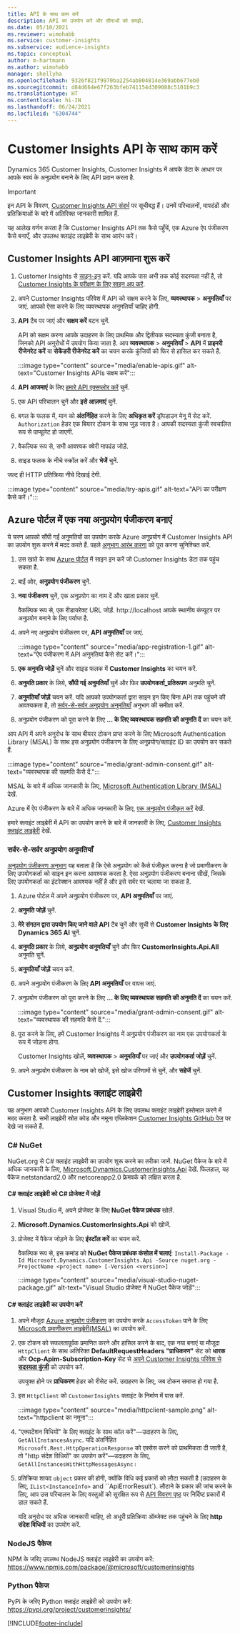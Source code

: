 ```yaml
---
title: API के साथ काम करें
description: API का उपयोग करें और सीमाओं को समझें.
ms.date: 05/10/2021
ms.reviewer: wimohabb
ms.service: customer-insights
ms.subservice: audience-insights
ms.topic: conceptual
author: m-hartmann
ms.author: wimohabb
manager: shellyha
ms.openlocfilehash: 9326f821f9970ba2254ab804814e369abb677eb0
ms.sourcegitcommit: d84d664e67f263bfeb741154d309088c5101b9c3
ms.translationtype: HT
ms.contentlocale: hi-IN
ms.lasthandoff: 06/24/2021
ms.locfileid: "6304744"
---
```

# <a name="work-with-customer-insights-apis"></a>Customer Insights API के साथ काम करें

Dynamics 365 Customer Insights, Customer Insights में आपके डेटा के आधार पर आपके स्वयं के अनुप्रयोग बनाने के लिए API प्रदान करता है.

> [!IMPORTANT]
> इन API के विवरण, [Customer Insights API संदर्भ](https://developer.ci.ai.dynamics.com/api-details#api=CustomerInsights) पर सूचीबद्ध हैं। उनमें परिचालनों, मापदंडों और प्रतिक्रियाओं के बारे में अतिरिक्त जानकारी शामिल हैं.

यह आलेख वर्णन करता है कि Customer Insights API तक कैसे पहुँचें, एक Azure ऐप पंजीकरण कैसे बनाएँ, और उपलब्ध क्लाइंट लाइब्रेरी के साथ आरंभ करें।

## <a name="get-started-trying-the-customer-insights-apis"></a>Customer Insights API आज़माना शुरू करें

1. Customer Insights से [साइन-इन](https://home.ci.ai.dynamics.com) करें. यदि आपके पास अभी तक कोई सदस्यता नहीं है, तो [Customer Insights के परीक्षण के लिए साइन अप करें](https://aka.ms/tryci).

1. अपने Customer Insights परिवेश में API को सक्षम करने के लिए, **व्यवस्थापक** > **अनुमतियाँ** पर जाएं. आपको ऐसा करने के लिए व्यवस्थापक अनुमतियाँ चाहिए होगी.

1. **API** टैब पर जाएं और **सक्षम करें** बटन चुनें.    
 
   API को सक्षम करना आपके उदाहरण के लिए प्राथमिक और द्वितीयक सदस्यता कुंजी बनाता है, जिनको API अनुरोधों में उपयोग किया जाता है. आप **व्यवस्थापक** > **अनुमतियाँ** > **API** में **प्राइमरी रीजेनरेट करें** या **सेकेंडरी रीजेनरेट करें** का चयन करके कुंजियों को फिर से हासिल कर सकते हैं.

   :::image type="content" source="media/enable-apis.gif" alt-text="Customer Insights APIs सक्षम करें":::

1. **API आजमाएं** के लिए [हमारे API एक्सप्लोर करें](https://developer.ci.ai.dynamics.com/api-details#api=CustomerInsights&operation=Get-all-instances) चुनें.

1. एक API परिचालन चुनें और **इसे आज़माएं** चुनें.

1. बगल के फलक में, मान को **अंतर्निहित** करने के लिए **अधिकृत करें** ड्रॉपडाउन मेनू में सेट करें. `Authorization` हेडर एक बियरर टोकन के साथ जुड़ जाता है। आपकी सदस्यता कुंजी स्वचालित रूप से पाप्यूलेट हो जाएगी.
  
1. वैकल्पिक रूप से, सभी आवश्यक क्वेरी मापदंड जोड़ें.

1. साइड फलक के नीचे स्क्रॉल करें और **भेजें** चुनें.

जल्द ही HTTP प्रतिक्रिया नीचे दिखाई देगी.

   :::image type="content" source="media/try-apis.gif" alt-text="API का परीक्षण कैसे करें।":::

## <a name="create-a-new-app-registration-in-the-azure-portal"></a>Azure पोर्टल में एक नया अनुप्रयोग पंजीकरण बनाएं

ये चरण आपको सौंपी गईं अनुमतियों का उपयोग करके Azure अनुप्रयोग में Customer Insights API का उपयोग शुरू करने में मदद करते हैं. पहले [अनुभाग आरंभ करना](#get-started-trying-the-customer-insights-apis) को पूरा करना सुनिश्चित करें.

1. उस खाते के साथ [Azure पोर्टल](https://portal.azure.com) में साइन इन करें जो Customer Insights डेटा तक पहुंच सकता है.

1. बाईं ओर, **अनुप्रयोग पंजीकरण** चुनें.

1. **नया पंजीकरण** चुनें, एक अनुप्रयोग का नाम दें और खाता प्रकार चुनें.
 
   वैकल्पिक रूप से, एक रीडायरेक्ट URL जोड़ें. http://localhost आपके स्थानीय कंप्यूटर पर अनुप्रयोग बनाने के लिए पर्याप्त है.

1. अपने नए अनुप्रयोग पंजीकरण पर, **API अनुमतियाँ** पर जाएं.

   :::image type="content" source="media/app-registration-1.gif" alt-text="ऐप पंजीकरण में API अनुमतियां कैसे सेट करें।":::

1. **एक अनुमति जोड़ें** चुनें और साइड फलक में **Customer Insights** का चयन करें.

1. **अनुमति प्रकार** के लिये, **सौंपी गई अनुमतियाँ** चुनें और फिर **उपयोगकर्ता_प्रतिरूपण** अनुमति चुनें.

1. **अनुमतियाँ जोड़ें** चयन करें. यदि आपको उपयोगकर्ता द्वारा साइन इन किए बिना API तक पहुंचने की आवश्यकता है, तो [सर्वर-से-सर्वर अनुप्रयोग अनुमतियाँ](#server-to-server-application-permissions) अनुभाग की समीक्षा करें.

1. अनुप्रयोग पंजीकरण को पूरा करने के लिए **... के लिए व्यवस्थापक सहमति की अनुमति दें** का चयन करें.

आप API में अपने अनुरोध के साथ बीयरर टोकन प्राप्त करने के लिए Microsoft Authentication Library (MSAL) के साथ इस अनुप्रयोग पंजीकरण के लिए अनुप्रयोग/क्लाइंट ID का उपयोग कर सकते हैं.

:::image type="content" source="media/grant-admin-consent.gif" alt-text="व्यवस्थापक की सहमति कैसे दें.":::

MSAL के बारे में अधिक जानकारी के लिए, [Microsoft Authentication Library (MSAL)](/azure/active-directory/develop/msal-overview) देखें.

Azure में ऐप पंजीकरण के बारे में अधिक जानकारी के लिए, [एक अनुप्रयोग पंजीकृत करें](/azure/active-directory/develop/quickstart-register-app.md#register-an-application) देखें.

हमारे क्लाइंट लाइब्रेरी में API का उपयोग करने के बारे में जानकारी के लिए, [Customer Insights क्लाइंट लाइब्रेरी](#customer-insights-client-libraries) देखें.

### <a name="server-to-server-application-permissions"></a>सर्वर-से-सर्वर अनुप्रयोग अनुमतियाँ

[अनुप्रयोग पंजीकरण अनुभाग](#create-a-new-app-registration-in-the-azure-portal) यह बताता है कि ऐसे अनुप्रयोग को कैसे पंजीकृत करना है जो प्रमाणीकरण के लिए उपयोगकर्ता को साइन इन करना आवश्यक करता है. ऐसा अनुप्रयोग पंजीकरण बनाना सीखें, जिसके लिए उपयोगकर्ता का इंटरेक्शन आवश्यक नहीं है और इसे सर्वर पर चलाया जा सकता है.

1. Azure पोर्टल में अपने अनुप्रयोग पंजीकरण पर, **API अनुमतियाँ** पर जाएं.

1. **अनुमति जोड़ें** चुनें. 

1. **मेरे संगठन द्वारा उपयोग किए जाने वाले API** टैब चुनें और सूची से **Customer Insights के  लिए Dynamics 365 AI** चुनें. 

1. **अनुमति प्रकार** के लिये, **अनुप्रयोग अनुमतियाँ** चुनें और फिर **CustomerInsights.Api.All** अनुमति चुनें.

1. **अनुमतियाँ जोड़ें** चयन करें.

1. अपने अनुप्रयोग पंजीकरण के लिए **API अनुमतियाँ** पर वापस जाएं.

1. अनुप्रयोग पंजीकरण को पूरा करने के लिए **... के लिए व्यवस्थापक सहमति की अनुमति दें** का चयन करें.

   :::image type="content" source="media/grant-admin-consent.gif" alt-text="व्यवस्थापक की सहमति कैसे दें.":::

1. पूरा करने के लिए, हमें Customer Insights में अनुप्रयोग पंजीकरण का नाम एक उपयोगकर्ता के रूप में जोड़ना होगा.  
   
   Customer Insights खोलें, **व्यवस्थापक** > **अनुमतियाँ** पर जाएं और **उपयोगकर्ता जोड़ें** चुनें.

1. अपने अनुप्रयोग पंजीकरण के नाम को खोजें, इसे खोज परिणामों से चुनें, और **सहेजें** चुनें.

## <a name="customer-insights-client-libraries"></a>Customer Insights क्‍लाइंट लाइब्रेरी

यह अनुभाग आपको Customer Insights API के लिए उपलब्ध क्लाइंट लाइब्रेरी इस्तेमाल करने में मदद करता है. सभी लाइब्रेरी स्रोत कोड और नमूना एप्लिकेशन [Customer Insights GitHub पेज](https://github.com/microsoft/Dynamics365-CustomerInsights-Client-Libraries) पर देखे जा सकते हैं. 

### <a name="c-nuget"></a>C# NuGet

NuGet.org से C# क्लाइंट लाइब्रेरी का उपयोग शुरू करने का तरीका जानें. NuGet पैकेज के बारे में अधिक जानकारी के लिए, [Microsoft.Dynamics.CustomerInsights.Api](https://www.nuget.org/packages/Microsoft.Dynamics.CustomerInsights.Api/) देखें. फिलहाल, यह पैकेज netstandard2.0 और netcoreapp2.0 फ्रेमवर्क को लक्षित करता है.

#### <a name="add-the-c-client-library-to-a-c-project"></a>C# क्लाइंट लाइब्रेरी को C# प्रोजेक्ट में जोड़ें

1. Visual Studio में, अपने प्रोजेक्ट के लिए **NuGet पैकेज प्रबंधक** खोलें.

1. **Microsoft.Dynamics.CustomerInsights.Api** को खोजें.

1. प्रोजेक्ट में पैकेज जोड़ने के लिए **इंस्टॉल करें** का चयन करें.
 
   वैकल्पिक रूप से, इस कमांड को **NuGet पैकेज प्रबंधक कंसोल में चलाएं**: `Install-Package -Id Microsoft.Dynamics.CustomerInsights.Api -Source nuget.org -ProjectName <project name> [-Version <version>]`

   :::image type="content" source="media/visual-studio-nuget-package.gif" alt-text="Visual Studio प्रोजेक्ट में NuGet पैकेज जोड़ें":::

#### <a name="use-the-c-client-library"></a>C# क्लाइंट लाइब्रेरी का उपयोग करें

1. अपने मौजूदा [Azure अनुप्रयोग पंजीकरण](#create-a-new-app-registration-in-the-azure-portal) का उपयोग करके `AccessToken` पाने के लिए [Microsoft प्रमाणीकरण लाइब्रेरी(MSAL)](/azure/active-directory/develop/msal-overview) का उपयोग करें.

1. एक टोकन को सफलतापूर्वक प्रमाणित करने और हासिल करने के बाद, एक नया बनाएं या मौजूदा `HttpClient` के साथ अतिरिक्त **DefaultRequestHeaders "प्राधिकरण"** सेट को **धारक <access token>** और **Ocp-Apim-Subscription-Key** सेट से [अपने Customer Insights परिवेश से **सदस्यता कुंजी**](#get-started-trying-the-customer-insights-apis) को उपयोग करें.   
 
   उपयुक्त होने पर **प्राधिकरण** हेडर को रीसेट करें. उदाहरण के लिए, जब टोकन समाप्त हो गया है.

1. इस `HttpClient` को `CustomerInsights` क्लाइंट के निर्माण में पास करें.

   :::image type="content" source="media/httpclient-sample.png" alt-text="httpclient का नमूना":::

1. "एक्सटेंशन विधियों" के लिए क्लाइंट के साथ कॉल करें"—उदाहरण के लिए, `GetAllInstancesAsync`. यदि अंतर्निहित `Microsoft.Rest.HttpOperationResponse` को एक्सेस करने को प्राथमिकता दी जाती है, तो "http संदेश विधियों" का उपयोग करें"—उदाहरण के लिए, `GetAllInstancesWithHttpMessagesAsync`।

1. प्रतिक्रिया शायद `object` प्रकार की होगी, क्योंकि विधि कई प्रकारों को लौटा सकती है (उदाहरण के लिए, `IList<InstanceInfo>` and ``ApiErrorResult`). लौटाने के प्रकार की जांच करने के लिए, आप उस परिचालन के लिए वस्तुओं को सुरक्षित रूप से [API विवरण पृष्ठ](https://developer.ci.ai.dynamics.com/api-details#api=CustomerInsights) पर निर्दिष्ट प्रकारों में डाल सकते हैं.    
   
   यदि अनुरोध पर अधिक जानकारी चाहिए, तो अधूरी प्रतिक्रिया ऑब्जेक्ट तक पहुंचने के लिए **http संदेश विधियों** का उपयोग करें.

### <a name="nodejs-package"></a>NodeJS पैकेज

NPM के जरिए उपलब्ध NodeJS क्लाइंट लाइब्रेरी का उपयोग करें: https://www.npmjs.com/package/@microsoft/customerinsights

### <a name="python-package"></a>Python पैकेज

PyPi के जरिए Python क्लाइंट लाइब्रेरी को उपयोग करें: https://pypi.org/project/customerinsights/

[!INCLUDE[footer-include](../includes/footer-banner.md)]
